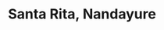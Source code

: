 ---
title: Santa Rita, Nandayure
url: /santa-rita-nandayure/
latitude: 10.044
longitude: -85.247
---